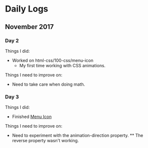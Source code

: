 # Daily Logs
## November 2017
### Day 2
Things I did:
* Worked on html-css/100-css/menu-icon
    * My first time working with CSS animations.
    
Things I need to improve on:
* Need to take care when doing math.
### Day 3
Things I did:
* Finished [Menu Icon](https://codepen.io/elloo/full/wPaLwy/)

Things I need to improve on:
* Need to experiment with the animation-direction property. 
** The reverse property wasn't working.
